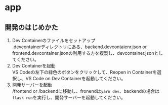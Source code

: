 # app

## 開発のはじめかた
1. Dev Containerのファイルをセットアップ  
.devcontainerディレクトリにある、backend.devcontaienr.json or frontend.devcontainer.jsonの利用する方を複製し、devcontainer.jsonとしてください。
2. Dev Containerを起動  
VS Codeの左下の緑色のボタンをクリックして、Reopen in Containerを選択し、VS Code on Dev Containerを起動してください。
3. 開発サーバーを起動  
/frontend or /backendに移動し、fronendは`yarn dev`、backendの場合は`flask run`を実行し、開発サーバーを起動してください。